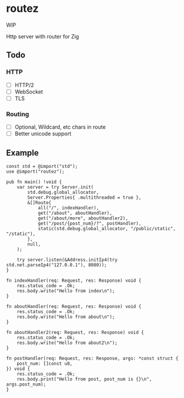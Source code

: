 # routez
WIP

Http server with router for Zig

## Todo
### HTTP
- [ ] HTTP/2
- [ ] WebSocket
- [ ] TLS
### Routing
- [ ] Optional, Wildcard, etc chars in route
- [ ] Better unicode support

## Example
```Zig
const std = @import("std");
use @import("routez");

pub fn main() !void {
    var server = try Server.init(
        std.debug.global_allocator,
        Server.Properties{ .multithreaded = true },
        &[]Route{
            all("/", indexHandler),
            get("/about", aboutHandler),
            get("/about/more", aboutHandler2),
            get("/post/{post_num}/?", postHandler),
            static(std.debug.global_allocator, "/public/static", "/static"),
        },
        null,
    );

    try server.listen(&Address.initIp4(try std.net.parseIp4("127.0.0.1"), 8080));
}

fn indexHandler(req: Request, res: Response) void {
    res.status_code = .Ok;
    res.body.write("Hello from index\n");
}

fn aboutHandler(req: Request, res: Response) void {
    res.status_code = .Ok;
    res.body.write("Hello from about\n");
}

fn aboutHandler2(req: Request, res: Response) void {
    res.status_code = .Ok;
    res.body.write("Hello from about2\n");
}

fn postHandler(req: Request, res: Response, args: *const struct {
    post_num: []const u8,
}) void {
    res.status_code = .Ok;
    res.body.print("Hello from post, post_num is {}\n", args.post_num);
}

```